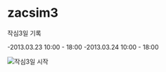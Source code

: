 zacsim3
=======

작심3일 기록

-2013.03.23 10:00 - 18:00
-2013.03.24 10:00 - 18:00

![작심3일 시작](start.jpg "공동공부")